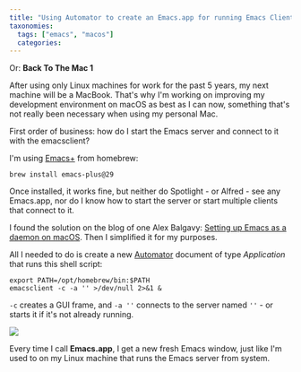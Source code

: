 ```yaml
---
title: "Using Automator to create an Emacs.app for running Emacs Client & Server"
taxonomies:
  tags: ["emacs", "macos"]
  categories:
---
```


Or: **Back To The Mac 1**

After using only Linux machines for work for the past 5 years, my next machine will be a MacBook. That's why I'm working on improving my development environment on macOS as best as I can now, something that's not really been necessary when using my personal Mac.

First order of business: how do I start the Emacs server and connect to it with the emacsclient?

I'm using [Emacs+](https://github.com/d12frosted/homebrew-emacs-plus) from homebrew:

    brew install emacs-plus@29

Once installed, it works fine, but neither do Spotlight - or Alfred - see any Emacs.app, nor do I know how to start the server or start multiple clients that connect to it.

I found the solution on the blog of one Alex Balgavy: [Setting up Emacs as a daemon on macOS](https://blog.alex.balgavy.eu/setting-up-emacs-as-a-daemon-on-macos/). Then I simplified it for my purposes.

All I needed to do is create a new [Automator](https://support.apple.com/de-de/guide/automator/welcome/mac) document of type _Application_ that runs this shell script:

    export PATH=/opt/homebrew/bin:$PATH
    emacsclient -c -a '' >/dev/null 2>&1 &

`-c` creates a GUI frame, and `-a ''` connects to the server named `''` - or starts it if it's not already running.

![](/images/2024/Automator-Emacs_app.png)

Every time I call **Emacs.app**, I get a new fresh Emacs window, just like I'm used to on my Linux machine that runs the Emacs server from system.
